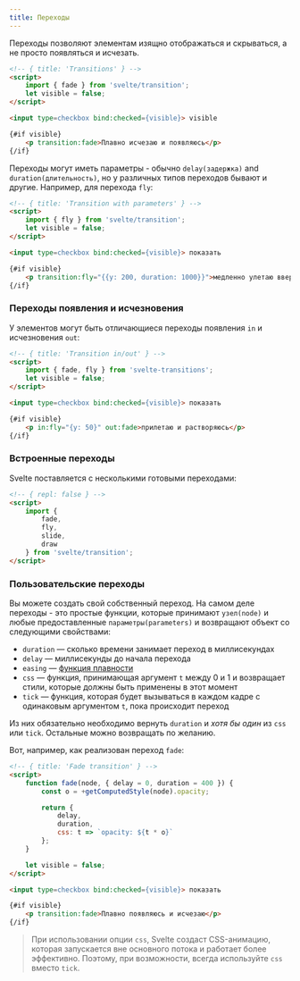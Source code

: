 ```yaml
---
title: Переходы
---
```


Переходы позволяют элементам изящно отображаться и скрываться, а не просто появляться и исчезать.

```html
<!-- { title: 'Transitions' } -->
<script>
	import { fade } from 'svelte/transition';
	let visible = false;
</script>

<input type=checkbox bind:checked={visible}> visible

{#if visible}
	<p transition:fade>Плавно исчезаю и появляюсь</p>
{/if}
```

Переходы могут иметь параметры - обычно `delay(задержка)` and `duration(длительность)`, но у различных типов переходов бывают и другие. Например, для перехода `fly`:

```html
<!-- { title: 'Transition with parameters' } -->
<script>
	import { fly } from 'svelte/transition';
	let visible = false;
</script>

<input type=checkbox bind:checked={visible}> показать

{#if visible}
	<p transition:fly="{{y: 200, duration: 1000}}">медленно улетаю вверх на 200 пикселей</p>
{/if}
```


### Переходы появления и исчезновения

У элементов могут быть отличающиеся переходы появления `in` и исчезновения `out`:
```html
<!-- { title: 'Transition in/out' } -->
<script>
	import { fade, fly } from 'svelte-transitions';
	let visible = false;
</script>

<input type=checkbox bind:checked={visible}> показать

{#if visible}
	<p in:fly="{y: 50}" out:fade>прилетаю и растворяюсь</p>
{/if}
```


### Встроенные переходы

Svelte поставляется с несколькими готовыми переходами:

```html
<!-- { repl: false } -->
<script>
	import {
		fade,
		fly,
		slide,
		draw
	} from 'svelte/transition';
</script>
```


### Пользовательские переходы

Вы можете создать свой собственный переход. На самом деле переходы - это простые функции, которые принимают `узел(node)` и любые предоставленные `параметры(parameters)` и возвращают объект со следующими свойствами:

* `duration` — сколько времени занимает переход в миллисекундах
* `delay` — миллисекунды до начала перехода
* `easing` — [функция плавности](https://github.com/rollup/eases-jsnext)
* `css` — функция, принимающая аргумент `t` между 0 и 1 и возвращает стили, которые должны быть применены в этот момент
* `tick` — функция, которая будет вызываться в каждом кадре с одинаковым аргументом `t`, пока происходит переход

Из них обязательно необходимо вернуть `duration` и *хотя бы один* из `css` или `tick`. Остальные можно возвращать по желанию. 

Вот, например, как реализован переход `fade`:

```html
<!-- { title: 'Fade transition' } -->
<script>
	function fade(node, { delay = 0, duration = 400 }) {
		const o = +getComputedStyle(node).opacity;

		return {
			delay,
			duration,
			css: t => `opacity: ${t * o}`
		};
	}

	let visible = false;
</script>

<input type=checkbox bind:checked={visible}> показать

{#if visible}
	<p transition:fade>Плавно появляюсь и исчезаю</p>
{/if}
```
> При использовании опции `css`, Svelte создаст CSS-анимацию, которая запускается вне основного потока и работает более эффективно. Поэтому, при возможности, всегда используйте `css` вместо `tick`.